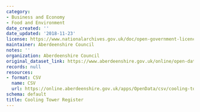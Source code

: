 ```yaml
---
category:
- Business and Economy
- Food and Environment
date_created: ''
date_updated: '2018-11-23'
license: https://www.nationalarchives.gov.uk/doc/open-government-licence/version/3/
maintainer: Aberdeenshire Council
notes: ''
organization: Aberdeenshire Council
original_dataset_link: https://www.aberdeenshire.gov.uk/online/open-data/
records: null
resources:
- format: CSV
  name: CSV
  url: https://online.aberdeenshire.gov.uk/apps/OpenData/csv/cooling-towers-register.csv
schema: default
title: Cooling Tower Register
---
```

